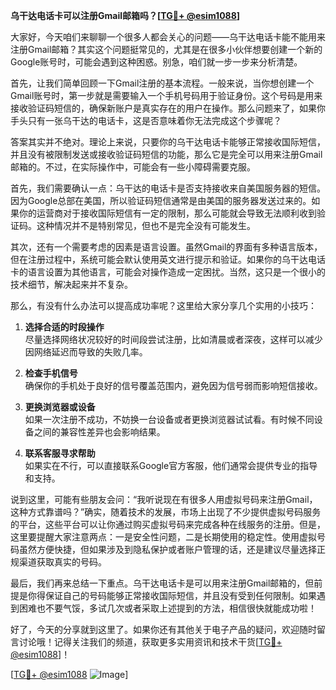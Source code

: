 **乌干达电话卡可以注册Gmail邮箱吗？[[TG💪+ @esim1088](https://t.me/s/esim1088)]**

大家好，今天咱们来聊聊一个很多人都会关心的问题——乌干达电话卡能不能用来注册Gmail邮箱？其实这个问题挺常见的，尤其是在很多小伙伴想要创建一个新的Google账号时，可能会遇到这种困惑。别急，咱们就一步一步来分析清楚。

首先，让我们简单回顾一下Gmail注册的基本流程。一般来说，当你想创建一个Gmail账号时，第一步就是需要输入一个手机号码用于验证身份。这个号码是用来接收验证码短信的，确保新账户是真实存在的用户在操作。那么问题来了，如果你手头只有一张乌干达的电话卡，这是否意味着你无法完成这个步骤呢？

答案其实并不绝对。理论上来说，只要你的乌干达电话卡能够正常接收国际短信，并且没有被限制发送或接收验证码短信的功能，那么它是完全可以用来注册Gmail邮箱的。不过，在实际操作中，可能会有一些小障碍需要克服。

首先，我们需要确认一点：乌干达的电话卡是否支持接收来自美国服务器的短信。因为Google总部在美国，所以验证码短信通常是由美国的服务器发送过来的。如果你的运营商对于接收国际短信有一定的限制，那么可能就会导致无法顺利收到验证码。这种情况并不是特别常见，但也不是完全没有可能发生。

其次，还有一个需要考虑的因素是语言设置。虽然Gmail的界面有多种语言版本，但在注册过程中，系统可能会默认使用英文进行提示和验证。如果你的乌干达电话卡的语言设置为其他语言，可能会对操作造成一定困扰。当然，这只是一个很小的技术细节，解决起来并不复杂。

那么，有没有什么办法可以提高成功率呢？这里给大家分享几个实用的小技巧：

1. **选择合适的时段操作**  
   尽量选择网络状况较好的时间段尝试注册，比如清晨或者深夜，这样可以减少因网络延迟而导致的失败几率。

2. **检查手机信号**  
   确保你的手机处于良好的信号覆盖范围内，避免因为信号弱而影响短信接收。

3. **更换浏览器或设备**  
   如果一次注册不成功，不妨换一台设备或者更换浏览器试试看。有时候不同设备之间的兼容性差异也会影响结果。

4. **联系客服寻求帮助**  
   如果实在不行，可以直接联系Google官方客服，他们通常会提供专业的指导和支持。

说到这里，可能有些朋友会问：“我听说现在有很多人用虚拟号码来注册Gmail，这种方式靠谱吗？”确实，随着技术的发展，市场上出现了不少提供虚拟号码服务的平台，这些平台可以让你通过购买虚拟号码来完成各种在线服务的注册。但是，这里要提醒大家注意两点：一是安全性问题，二是长期使用的稳定性。使用虚拟号码虽然方便快捷，但如果涉及到隐私保护或者账户管理的话，还是建议尽量选择正规渠道获取真实的号码。

最后，我们再来总结一下重点。乌干达电话卡是可以用来注册Gmail邮箱的，但前提是你得保证自己的号码能够正常接收国际短信，并且没有受到任何限制。如果遇到困难也不要气馁，多试几次或者采取上述提到的方法，相信很快就能成功啦！

好了，今天的分享就到这里了。如果你还有其他关于电子产品的疑问，欢迎随时留言讨论哦！记得关注我们的频道，获取更多实用资讯和技术干货[[TG💪+ @esim1088](https://t.me/s/esim1088)]！

[[TG💪+ @esim1088](https://t.me/s/esim1088) ![Image](https://i.postimg.cc/4NQfJmqS/Snipaste-2025-05-13-00-14-12.png)]